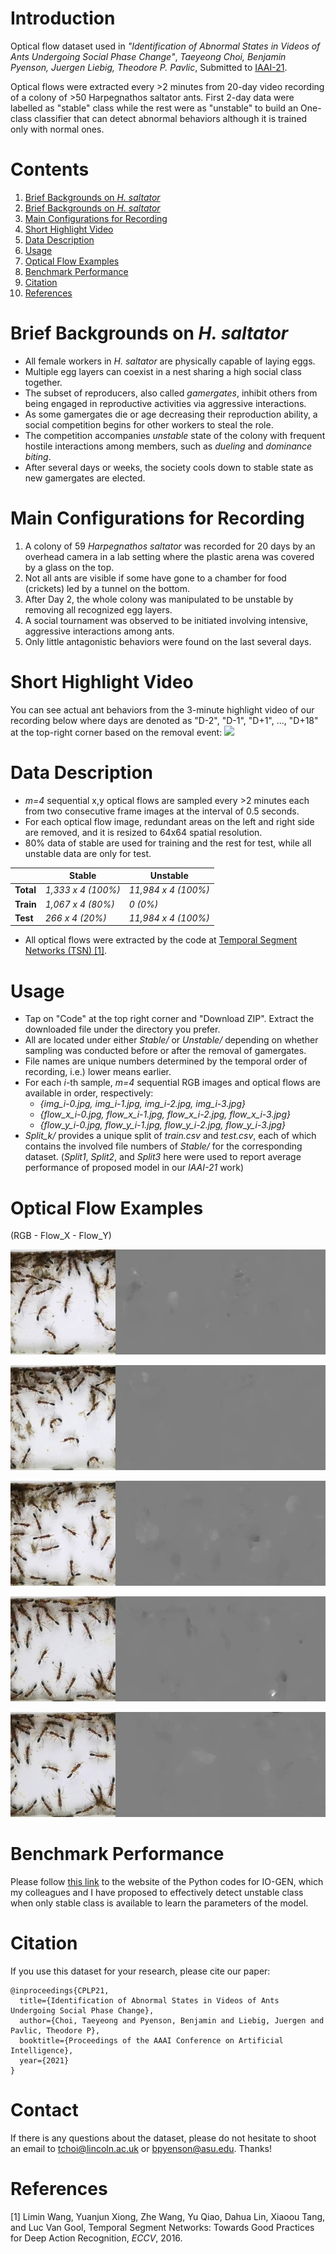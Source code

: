 <!-- # OpticalFlows_HsAnts -->


# Introduction
Optical flow dataset used in 
*"Identification of Abnormal States in Videos of Ants Undergoing Social Phase Change"*,
*Taeyeong Choi, Benjamin Pyenson, Juergen Liebig, Theodore P. Pavlic*, 
Submitted to [IAAI-21](https://aaai.org/Conferences/AAAI-21/iaai-21-call/). 

Optical flows were extracted every >2 minutes from 20-day video recording of a colony of >50 Harpegnathos saltator ants.
First 2-day data were labelled as "stable" class while the rest were as "unstable" to build an One-class classifier that can 
detect abnormal behaviors although it is trained only with normal ones.  

# Contents 

1. [Brief Backgrounds on *H. saltator*](https://github.com/ctyeong/OpticalFlows_HsAnts#brief-backgrounds-on-h-saltator)
1. [Brief Backgrounds on *H. saltator*](https://github.com/ctyeong/OpticalFlows_HsAnts#brief-backgrounds-on-h-saltator)
1. [Main Configurations for Recording](https://github.com/ctyeong/OpticalFlows_HsAnts#main-configurations-for-recording)
1. [Short Highlight Video](https://github.com/ctyeong/OpticalFlows_HsAnts#short-highlight-video)
2. [Data Description](https://github.com/ctyeong/OpticalFlows_HsAnts#data-description)
3. [Usage](https://github.com/ctyeong/OpticalFlows_HsAnts#usage)
4. [Optical Flow Examples](https://github.com/ctyeong/OpticalFlows_HsAnts#optical-flow-examples)
5. [Benchmark Performance](https://github.com/ctyeong/OpticalFlows_HsAnts#benchmark-performance)
6. [Citation](https://github.com/ctyeong/OpticalFlows_HsAnts#citation)
7. [References](https://github.com/ctyeong/OpticalFlows_HsAnts#references)

# Brief Backgrounds on *H. saltator*

- All female workers in *H. saltator* are physically capable of laying eggs.  
- Multiple egg layers can coexist in a nest sharing a high social class together. 
- The subset of reproducers, also called *gamergates*, inhibit others from being engaged in reproductive activities via aggressive interactions.
- As some gamergates die or age decreasing their reproduction ability, a social competition begins for other workers to steal the role. 
- The competition accompanies *unstable* state of the colony with frequent hostile interactions among members, such as *dueling* and *dominance biting*. 
- After several days or weeks, the society cools down to stable state as new gamergates are elected.  

# Main Configurations for Recording

1. A colony of 59 *Harpegnathos saltator* was recorded for 20 days by an overhead camera in a lab setting where the plastic arena was covered by a glass on the top.
1. Not all ants are visible if some have gone to a chamber for food (crickets) led by a tunnel on the bottom. 
1. After Day 2, the whole colony was manipulated to be unstable by removing all recognized egg layers. 
1. A social tournament was observed to be initiated involving intensive, aggressive interactions among ants. 
1. Only little antagonistic behaviors were found on the last several days. 

# Short Highlight Video

You can see actual ant behaviors from the 3-minute highlight video of our recording below where days are denoted as "D-2", "D-1", "D+1", ..., "D+18" at the top-right corner based on the removal event: 
[![](http://img.youtube.com/vi/eGFQb45QejQ/0.jpg)](http://www.youtube.com/watch?v=eGFQb45QejQ "")

# Data Description

- *m=4* sequential x,y optical flows are sampled every >2 minutes each from two consecutive frame images at the interval of 0.5 seconds. 
- For each optical flow image, redundant areas on the left and right side are removed, and it is resized to 64x64 spatial resolution. 
- 80% data of stable are used for training and the rest for test, while all unstable data are only for test. 

|           | Stable             | Unstable            |
|-----------|--------------------|---------------------|
| **Total** | *1,333 x 4 (100%)* | *11,984 x 4 (100%)* |
| **Train** | *1,067 x 4 (80%)*  | *0 (0%)*            |
| **Test**  | *266 x 4 (20%)*    | *11,984 x 4 (100%)* |

- All optical flows were extracted by the code at [Temporal Segment Networks (TSN) [1]](https://github.com/yjxiong/temporal-segment-networks).

# Usage

- Tap on "Code" at the top right corner and "Download ZIP". Extract the downloaded file under the directory you prefer. 
- All are located under either *Stable/* or *Unstable/* depending on whether sampling was conducted before or after the removal of gamergates.
- File names are unique numbers determined by the temporal order of recording, i.e.) lower means earlier. 
- For each *i*-th sample, *m=4* sequential RGB images and optical flows are available in order, respectively:
  - *{img_i-0.jpg, img_i-1.jpg, img_i-2.jpg, img_i-3.jpg}*
  - *{flow_x_i-0.jpg, flow_x_i-1.jpg, flow_x_i-2.jpg, flow_x_i-3.jpg}*
  - *{flow_y_i-0.jpg, flow_y_i-1.jpg, flow_y_i-2.jpg, flow_y_i-3.jpg}*
- *Split_k/* provides a unique split of *train.csv* and *test.csv*, each of which contains the involved file numbers of *Stable/* for the corresponding dataset. (*Split1*, *Split2*, and *Split3* here were used to report average performance of proposed model in our *IAAI-21* work)

# Optical Flow Examples

(RGB - Flow_X - Flow_Y)

![RGB-X-Y](Examples/S2110011/img_x_y.gif)
<!-- ![Flow_X](Examples/S2110011/flow_x.gif)
![Flow_Y](Examples/S2110011/flow_y.gif) -->

![RGB-X-Y](Examples/S2120001/img_x_y.gif)
<!-- ![Flow_X](Examples/S2120001/flow_x.gif)
![Flow_Y](Examples/S2120001/flow_y.gif) -->

![RGB-X-Y](Examples/S2100009/img_x_y.gif)
<!-- ![Flow_X](Examples/S2100009/flow_x.gif)
![Flow_Y](Examples/S2100009/flow_y.gif) -->

![RGB-X-Y](Examples/S2180005/img_x_y.gif)
<!-- ![Flow_X](Examples/S2180005/flow_x.gif)
![Flow_Y](Examples/S2180005/flow_y.gif) -->

![RGB-X-Y](Examples/S2180005/img_x_y-2.gif)
<!-- ![Flow_X](Examples/S2180005/flow_x-2.gif) -->
<!-- ![Flow_Y](Examples/S2180005/flow_y-2.gif) -->

# Benchmark Performance

Please follow [this link](https://github.com/ctyeong/IO-GEN#benchmark-performance) to the website of the Python codes for IO-GEN, which my colleagues and I have proposed to effectively detect unstable class when only stable class is available to learn the parameters of the model.

# Citation

If you use this dataset for your research, please cite our paper:

```
@inproceedings{CPLP21,
  title={Identification of Abnormal States in Videos of Ants Undergoing Social Phase Change},
  author={Choi, Taeyeong and Pyenson, Benjamin and Liebig, Juergen and Pavlic, Theodore P},
  booktitle={Proceedings of the AAAI Conference on Artificial Intelligence},
  year={2021}
}
```

# Contact

If there is any questions about the dataset, please do not hesitate to shoot an email to tchoi@lincoln.ac.uk or bpyenson@asu.edu. Thanks!

# References

[1] Limin Wang, Yuanjun Xiong, Zhe Wang, Yu Qiao, Dahua Lin, Xiaoou Tang, and Luc Van Gool, Temporal Segment Networks: Towards Good Practices for Deep Action Recognition, *ECCV*, 2016.